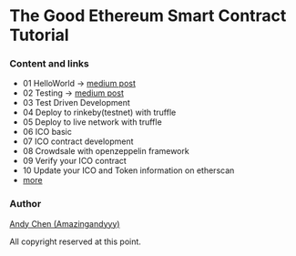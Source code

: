# The Good Ethereum Smart Contract Tutorial

### Content and links
- 01 HelloWorld -> [medium post](https://medium.com/etherereum-salon/hello-ethereum-solan-contract-4643118a6119)
- 02 Testing -> [medium post](https://medium.com/etherereum-salon/eth-testing-472c2f73b4c3)
- 03 Test Driven Development
- 04 Deploy to rinkeby(testnet) with truffle
- 05 Deploy to live network with truffle
- 06 ICO basic
- 07 ICO contract development
- 08 Crowdsale with openzeppelin framework
- 09 Verify your ICO contract
- 10 Update your ICO and Token information on etherscan
- [more](https://github.com/amazingandyyy/complete-ethereum-smart-contract-tutorials/issues/1)

### Author
[Andy Chen (Amazingandyyy)](https://github.com/amazingandyyy)


All copyright reserved at this point.
